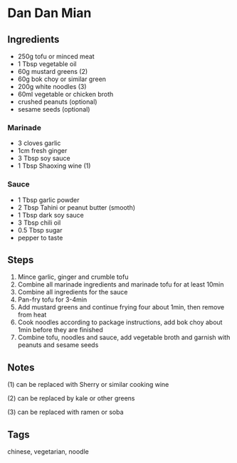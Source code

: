 # Dan Dan Mian

## Ingredients

* 250g tofu or minced meat 
* 1 Tbsp vegetable oil
* 60g mustard greens (2)
* 60g bok choy or similar green
* 200g white noodles (3)
* 60ml vegetable or chicken broth
* crushed peanuts (optional)
* sesame seeds (optional)

### Marinade

* 3 cloves garlic
* 1cm fresh ginger
* 3 Tbsp soy sauce 
* 1 Tbsp Shaoxing wine (1)

### Sauce

* 1 Tbsp garlic powder 
* 2 Tbsp Tahini or peanut butter (smooth)
* 1 Tbsp dark soy sauce 
* 3 Tbsp chili oil
* 0.5 Tbsp sugar
* pepper to taste

## Steps

1. Mince garlic, ginger and crumble tofu
2. Combine all marinade ingredients and marinade tofu for at least 10min
3. Combine all ingredients for the sauce
4. Pan-fry tofu for 3-4min
5. Add mustard greens and continue frying four about 1min, then remove from heat
6. Cook noodles according to package instructions, add bok choy about 1min before they are finished
7. Combine tofu, noodles and sauce, add vegetable broth and garnish with peanuts and sesame seeds

## Notes

(1) can be replaced with Sherry or similar cooking wine

(2) can be replaced by kale or other greens

(3) can be replaced with ramen or soba

## Tags
chinese, vegetarian, noodle

